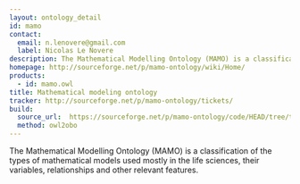 ```yaml
---
layout: ontology_detail
id: mamo
contact:
  email: n.lenovere@gmail.com
  label: Nicolas Le Novere
description: The Mathematical Modelling Ontology (MAMO) is a classification of the types of mathematical models used mostly in the life sciences, their variables, relationships and other relevant features.
homepage: http://sourceforge.net/p/mamo-ontology/wiki/Home/
products:
  - id: mamo.owl
title: Mathematical modeling ontology
tracker: http://sourceforge.net/p/mamo-ontology/tickets/
build:
  source_url:  https://sourceforge.net/p/mamo-ontology/code/HEAD/tree/tags/latest/mamo-xml.owl?format=raw
  method: owl2obo
---
```


The Mathematical Modelling Ontology (MAMO) is a classification of the types of mathematical models used mostly in the life sciences, their variables, relationships and other relevant features.
